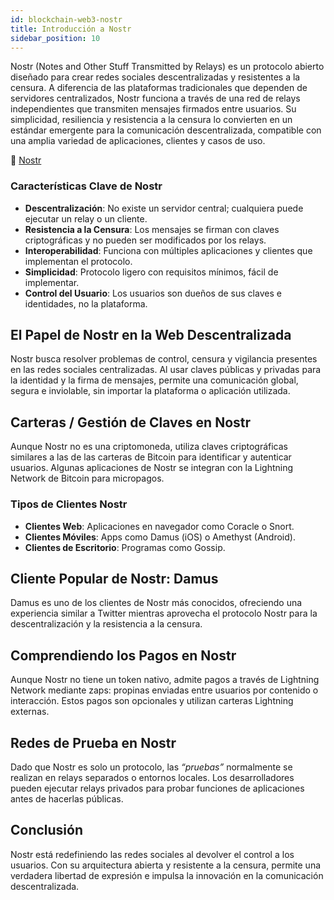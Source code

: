```yaml
---
id: blockchain-web3-nostr
title: Introducción a Nostr
sidebar_position: 10
---
```


Nostr (Notes and Other Stuff Transmitted by Relays) es un protocolo abierto diseñado para crear redes sociales descentralizadas y resistentes a la censura. A diferencia de las plataformas tradicionales que dependen de servidores centralizados, Nostr funciona a través de una red de relays independientes que transmiten mensajes firmados entre usuarios.
Su simplicidad, resiliencia y resistencia a la censura lo convierten en un estándar emergente para la comunicación descentralizada, compatible con una amplia variedad de aplicaciones, clientes y casos de uso.

🔗 [Nostr](https://nostr.com/)


### Características Clave de Nostr
* **Descentralización**: No existe un servidor central; cualquiera puede ejecutar un relay o un cliente.
* **Resistencia a la Censura**: Los mensajes se firman con claves criptográficas y no pueden ser modificados por los relays.
* **Interoperabilidad**: Funciona con múltiples aplicaciones y clientes que implementan el protocolo.
* **Simplicidad**: Protocolo ligero con requisitos mínimos, fácil de implementar.
* **Control del Usuario**: Los usuarios son dueños de sus claves e identidades, no la plataforma.

## El Papel de Nostr en la Web Descentralizada
Nostr busca resolver problemas de control, censura y vigilancia presentes en las redes sociales centralizadas. Al usar claves públicas y privadas para la identidad y la firma de mensajes, permite una comunicación global, segura e inviolable, sin importar la plataforma o aplicación utilizada.

## Carteras / Gestión de Claves en Nostr
Aunque Nostr no es una criptomoneda, utiliza claves criptográficas similares a las de las carteras de Bitcoin para identificar y autenticar usuarios. Algunas aplicaciones de Nostr se integran con la Lightning Network de Bitcoin para micropagos.

### Tipos de Clientes Nostr
* **Clientes Web**: Aplicaciones en navegador como Coracle o Snort.
* **Clientes Móviles**: Apps como Damus (iOS) o Amethyst (Android).
* **Clientes de Escritorio**: Programas como Gossip.

## Cliente Popular de Nostr: Damus
Damus es uno de los clientes de Nostr más conocidos, ofreciendo una experiencia similar a Twitter mientras aprovecha el protocolo Nostr para la descentralización y la resistencia a la censura.

## Comprendiendo los Pagos en Nostr
Aunque Nostr no tiene un token nativo, admite pagos a través de Lightning Network mediante zaps: propinas enviadas entre usuarios por contenido o interacción. Estos pagos son opcionales y utilizan carteras Lightning externas.

## Redes de Prueba en Nostr
Dado que Nostr es solo un protocolo, las *“pruebas”* normalmente se realizan en relays separados o entornos locales. Los desarrolladores pueden ejecutar relays privados para probar funciones de aplicaciones antes de hacerlas públicas.

## Conclusión
Nostr está redefiniendo las redes sociales al devolver el control a los usuarios. Con su arquitectura abierta y resistente a la censura, permite una verdadera libertad de expresión e impulsa la innovación en la comunicación descentralizada.

